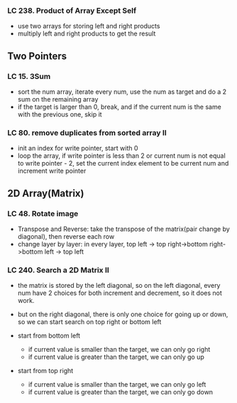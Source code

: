 ### LC 238. Product of Array Except Self
* use two arrays for storing left and right products
* multiply left and right products to get the result


## Two Pointers
### LC 15. 3Sum
* sort the num array, iterate every num, use the num as target and do a 2 sum on the remaining array
* if the target is larger than 0, break, and if the current num is the same with the previous one, skip it

### LC 80. remove duplicates from sorted array II
* init an index for write pointer, start with 0
* loop the array, if write pointer is less than 2 or  current num is not equal to write pointer - 2, set the current index element to be current num and increment write pointer

## 2D Array(Matrix)
### LC 48. Rotate image
* Transpose and Reverse: take the transpose of the matrix(pair change by diagonal), then reverse each row
* change layer by layer: in every layer, top left -> top right->bottom right->bottom left -> top left 

### LC 240. Search a 2D Matrix II
* the matrix is stored by the left diagonal, so on the left diagonal, every num have 2 choices for both increment and decrement, so it does not work.
* but on the right diagonal, there is only one choice for going up or down, so we can start search on top right or bottom left
* start from bottom left
  * if current value is smaller than the target, we can only go right
  * if current value is greater than the target, we can only go up
 
* start from top right
  * if current value is smaller than the target, we can only go left
  * if current value is greater than the target, we can only go down
